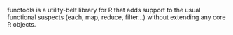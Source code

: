 functools is a utility-belt library for R that adds support to the usual functional suspects (each, map, reduce, filter...) without extending any core R objects.
